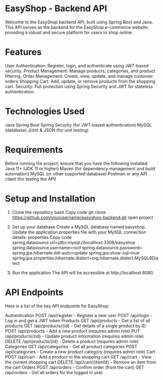 # EasyShop - Backend API
Welcome to the EasyShop backend API, built using Spring Boot and Java. 
This API serves as the backend for the EasyShop e-commerce website, 
providing a robust and secure platform for users to shop online.

# Features
User Authentication: Register, login, and authenticate using JWT-based security.
Product Management: Manage products, categories, and product filtering.
Order Management: Create, view, update, and manage customer orders 
Shopping Cart: Add, update, or remove products from the shopping cart.
Security: Full protection using Spring Security and JWT for stateless authentication.

# Technologies Used
Java 
Spring Boot 
Spring Security (for JWT-based authentication)
MySQL (database)
JUnit & JSON (for unit testing)

# Requirements
Before running the project, ensure that you have the following installed:
Java 11+ (JDK 11 or higher)
Maven (for dependency management and build automation)
MySQL (or other supported database)
Postman or any API client (for testing the API) 

# Setup and Installation
1. Clone the repository
   bash
   Copy code
   git clone https://github.com/yourusername/easyshop-backend.git
   open project
2. Set up your database
   Create a MySQL database named easyshop.
   Update the application.properties file with your MySQL connection details:
   properties
   Copy code
   spring.datasource.url=jdbc:mysql://localhost:3306/easyshop
   spring.datasource.username=root
   spring.datasource.password= <yourpassword>
   spring.jpa.hibernate.ddl-auto=update
   spring.jpa.show-sql=true
   spring.jpa.properties.hibernate.dialect=org.hibernate.dialect.MySQL8Dialect

3. Run the application
The API will be accessible at http://localhost:8080.

# API Endpoints
Here is a list of the key API endpoints for EasyShop:

Authentication
POST /api/register - Register a new user
POST /api/login - Log in and get a JWT token
Products
GET /api/products - Get a list of all products
GET /api/products/{id} - Get details of a single product by ID
POST /api/products - Add a new product (requires admin role)
PUT /api/products/{id} - Update product information (requires admin role)
DELETE /api/products/{id} - Delete a product (requires admin role)
Categories
GET /api/categories - Get all product categories
POST /api/categories - Create a new product category (requires admin role)
Cart
POST /api/cart - Add a product to the shopping cart
GET /api/cart - View the current shopping cart
DELETE /api/cart/{itemId} - Remove an item from the cart
Orders
POST /api/orders - Confirm order (from the cart)
GET /api/orders - Get all orders for the logged in user